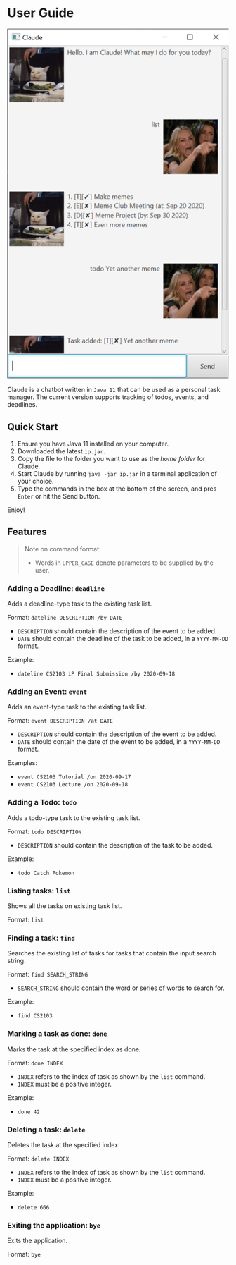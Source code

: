 # User Guide

![Claude Screenshot](/docs/Ui.png)

Claude is a chatbot written in `Java 11` that can be used as a personal task manager. 
The current version supports tracking of todos, events, and deadlines. 

## Quick Start
1. Ensure you have Java 11 installed on your computer.
2. Downloaded the latest `ip.jar`.
3. Copy the file to the folder you want to use as the _home folder_ for Claude.
4. Start Claude by running `java -jar ip.jar` in a terminal application of your choice.
5. Type the commands in the box at the bottom of the screen, and pres `Enter` or hit the Send button.

Enjoy!

## Features 

> Note on command format:
> * Words in `UPPER_CASE` denote parameters to be supplied by the user.


### Adding a Deadline: `deadline`
Adds a deadline-type task to the existing task list.

Format: `dateline DESCRIPTION /by DATE`
* `DESCRIPTION` should contain the description of the event to be added.
* `DATE` should contain the deadline of the task to be added, in a `YYYY-MM-DD` format.

Example:
* `dateline CS2103 iP Final Submission /by 2020-09-18`


### Adding an Event: `event`
Adds an event-type task to the existing task list.

Format: `event DESCRIPTION /at DATE`
* `DESCRIPTION` should contain the description of the event to be added.
* `DATE` should contain the date of the event to be added, in a `YYYY-MM-DD` format.

Examples:
* `event CS2103 Tutorial /on 2020-09-17`
* `event CS2103 Lecture /on 2020-09-18`


### Adding a Todo: `todo`
Adds a todo-type task to the existing task list.

Format: `todo DESCRIPTION`
* `DESCRIPTION` should contain the description of the task to be added.

Example:
* `todo Catch Pokemon`


### Listing tasks: `list`
Shows all the tasks on existing task list.

Format: `list`


### Finding a task: `find`
Searches the existing list of tasks for tasks that contain the input search string.

Format: `find SEARCH_STRING`
* `SEARCH_STRING` should contain the word or series of words to search for.

Example:
* `find CS2103`


### Marking a task as done: `done`
Marks the task at the specified index as done.

Format: `done INDEX`
* `INDEX` refers to the index of task as shown by the `list` command.
* `INDEX` must be a positive integer.

Example:
* `done 42`


### Deleting a task: `delete`
Deletes the task at the specified index.

Format: `delete INDEX`
* `INDEX` refers to the index of task as shown by the `list` command.
* `INDEX` must be a positive integer.

Example:
* `delete 666`


### Exiting the application: `bye`
Exits the application.

Format: `bye`
